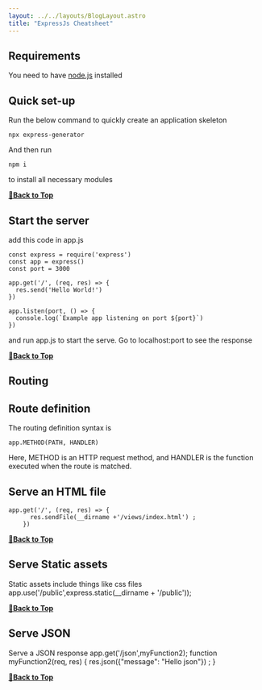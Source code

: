 ```yaml
---
layout: ../../layouts/BlogLayout.astro
title: "ExpressJs Cheatsheet"
---
```


## Requirements

You need to have [node.js](https://nodejs.org/) installed

## Quick set-up

Run the below command to quickly create an application skeleton

    npx express-generator

And then run

    npm i

to install all necessary modules

**[🔼Back to Top](#table-of-contents)**

## Start the server

add this code in app.js

    const express = require('express')
    const app = express()
    const port = 3000

    app.get('/', (req, res) => {
      res.send('Hello World!')
    })

    app.listen(port, () => {
      console.log(`Example app listening on port ${port}`)
    })

and run app.js to start the serve. Go to localhost:port to see the response

**[🔼Back to Top](#table-of-contents)**

## Routing

## Route definition

The routing definition syntax is

    app.METHOD(PATH, HANDLER)

Here, METHOD is an HTTP request method, and HANDLER is the function executed when the route is matched.

## Serve an HTML file

    app.get('/', (req, res) => {
          res.sendFile(__dirname +'/views/index.html') ;
        })

**[🔼Back to Top](#table-of-contents)**

## Serve Static assets

Static assets include things like css files
app.use('/public',express.static(\_\_dirname + '/public'));

**[🔼Back to Top](#table-of-contents)**

## Serve JSON

Serve a JSON response
app.get('/json',myFunction2);
function myFunction2(req, res) {
res.json({"message": "Hello json"}) ;
}

**[🔼Back to Top](#table-of-contents)**
